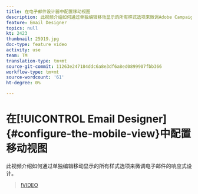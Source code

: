 ```yaml
---
title: 在电子邮件设计器中配置移动视图
description: 此视频介绍如何通过单独编辑移动显示的所有样式选项来微调Adobe Campaign Standard(ACS)电子邮件的响应式设计。
feature: Email Designer
topics: null
kt: 2423
thumbnail: 25919.jpg
doc-type: feature video
activity: use
team: TM
translation-type: tm+mt
source-git-commit: 11263e247184ddc6a8e3df6a8ed0899907fbb366
workflow-type: tm+mt
source-wordcount: '61'
ht-degree: 0%

---
```



# 在[!UICONTROL Email Designer] {#configure-the-mobile-view}中配置移动视图

此视频介绍如何通过单独编辑移动显示的所有样式选项来微调电子邮件的响应式设计。

>[!VIDEO](https://video.tv.adobe.com/v/25919?quality=12)
